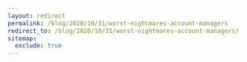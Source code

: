 ```yaml
---
layout: redirect
permalink: /blog/2020/10/31/worst-nightmares-account-managers
redirect_to: /blog/2020/10/31/worst-nightmares-account-managers/
sitemap:
  exclude: true
---
```

